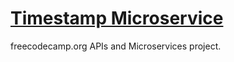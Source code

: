 # [Timestamp Microservice](https://www.freecodecamp.org/learn/apis-and-microservices/apis-and-microservices-projects/timestamp-microservice)

freecodecamp.org APIs and Microservices project.
